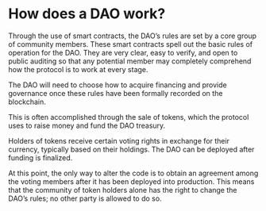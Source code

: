 # How does a DAO work?

Through the use of smart contracts, the DAO’s rules are set by a core group of community members. These smart contracts spell out the basic rules of operation for the DAO. They are very clear, easy to verify, and open to public auditing so that any potential member may completely comprehend how the protocol is to work at every stage.&#x20;

The DAO will need to choose how to acquire financing and provide governance once these rules have been formally recorded on the blockchain.&#x20;

This is often accomplished through the sale of tokens, which the protocol uses to raise money and fund the DAO treasury.&#x20;

Holders of tokens receive certain voting rights in exchange for their currency, typically based on their holdings. The DAO can be deployed after funding is finalized.&#x20;

At this point, the only way to alter the code is to obtain an agreement among the voting members after it has been deployed into production. This means that the community of token holders alone has the right to change the DAO’s rules; no other party is allowed to do so.
